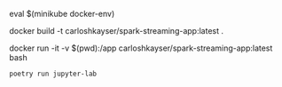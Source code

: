 
eval $(minikube docker-env)

docker build -t carloshkayser/spark-streaming-app:latest .

docker run -it -v $(pwd):/app carloshkayser/spark-streaming-app:latest bash




```sh
poetry run jupyter-lab
```